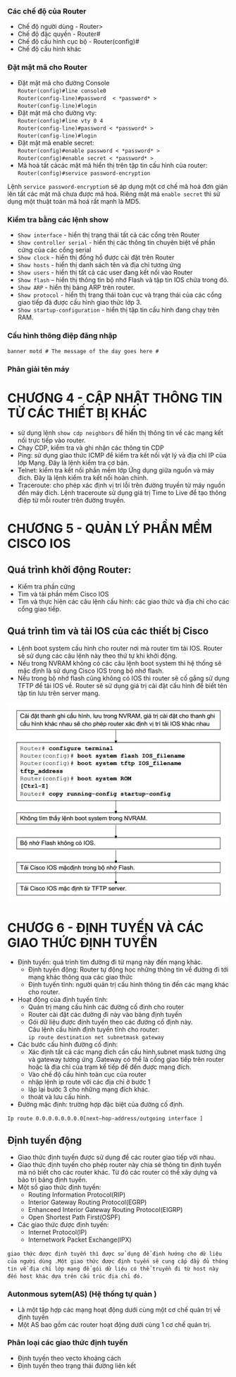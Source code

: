 ### Các chế độ của Router
- Chế độ người dùng - Router>  
- Chế độ đặc quyền - Router#
- Chế độ cấu hình cục bộ - Router(config)#
- Chế độ cấu hình khác 
### Đặt mật mã cho Router
- Đặt mật mã cho đường Console   
 `Router(config)#line console0`   
 `Router(config-line)#password  < *password* >`  
 `Router(config-line)#login`  
- Đặt mật mã cho đường vty:   
`Router(config)#line vty 0 4`    
`Router(config-line)#password < *password* >`   
`Router(config-line)#login`  
- Đặt mật mã enable secret:   
`Router(config)#enable password < *password* > `   
`Router(config)#enable secret < *password* > ` 
- Mã hoá tất cảcác mật mã hiển thị trên tập tin cấu hình của router:   
`Router(config)#service password-encryption`

Lệnh `service password-encryptio`n sẽ áp dụng một cơ chế mã hoá đơn giản lên tất  các mật mã chưa được mã hoá. Riêng mật má `enable secret` thì sử dụng một 
thuật toán mã hoá rất mạnh là MD5.   

### Kiểm tra bằng các lệnh show 
- `Show interface` - hiển thị trạng thái tất cả các cổng trên Router
- `Show controller serial` - hiển thị các thông tin chuyên biệt về phần cứng của các cổng serial
- `Show clock` - hiển thị đồng hồ được cài đặt trên Router  
- `Show hosts` - hiển thị danh sách tên và địa chỉ tương ứng
- `Show users` - hiển thị tất cả các user đang kết nối vào Router  
- `Show flash` – hiển thị thông tin bộ nhớ Flash và tập tin IOS chứa trong đó.
- `Show ARP` - hiển thị bảng ARP trên router.
- `Show protocol` - hiển thị trạng thái toàn cục và trạng thái của các cổng giao 
tiếp đã được cấu hình giao thức lớp 3.
- `Show startup-configuration` - hiển thị tập tin cấu hình đang chạy trên RAM. 

### Cấu hình thông điệp đăng nhập  
`banner motd # The message of the day goes here #`  

### Phân giải tên máy


#  CHƯƠNG 4 - CẬP NHẬT THÔNG TIN TỪ CÁC THIẾT BỊ KHÁC  
- sử dụng lệnh `show cdp neighbors` để hiển thị
thông tin về các mạng kết nối trực tiếp vào router.
- Chạy CDP, kiểm tra và ghi nhận các thông tin CDP  
- Ping: sử dụng giao thức ICMP để kiểm tra kết nối vật lý và địa chỉ IP của lớp Mạng. Đây là lệnh kiểm tra cơ bản. 
- Telnet: kiểm tra kết nối phần mềm lớp Ứng dụng giữa nguồn và máy đích. Đây là lệnh kiểm tra kết nối hoàn chỉnh.  
- Traceroute: cho phép xác định vị trí lỗi trên đường truyền từ máy nguồn đến máy đích. Lệnh traceroute sử dụng giá trị Time to Live để tạo thông điệp từ mỗi router trên đường truyền.

# CHƯƠNG 5 - QUẢN LÝ PHẦN MỀM CISCO IOS 
## Quá trình khởi động Router:  
- Kiểm tra phần cứng
- Tìm và tải phần mềm Cisco IOS
- Tìm và thực hiện các câu lệnh cấu hình: các giao thức và địa chỉ cho các cổng giao tiếp.

## Quá trình tìm và tải IOS của các thiết bị Cisco
- Lệnh boot system cấu hình cho router nơi mà router tìm
tải IOS. Router sẽ sử  dụng các câu lệnh này theo thứ tự khi khởi động.   
- Nếu trong NVRAM không có các câu lệnh boot system thì 
hệ thống sẽ mặc định là sử  dụng Cisco IOS trong bộ nhớ flash.   
- Nếu trong bộ nhớ flash cũng không có IOS thì router sẽ cố gắng sử dụng TFTP để tải IOS về. Router sẽ sử dụng giá trị cài đặt cấu hình để biết tên tập tin lưu trên server mạng.  

<center><img src = "../../images/Network/iosrouter.png"></center>

# CHƯƠG 6  - ĐỊNH TUYẾN VÀ CÁC GIAO THỨC ĐỊNH TUYẾN 


- Định tuyến: quá trình tìm đường đi từ mạng này đến mạng khác.    
  - Định tuyến động: Router tự động học những thông tin về đường đi tới mạng khác thông qua các giao thức
  - Định tuyến tĩnh: người quản trị cấu hình thông tin đến các mạng khác cho router.
- Hoạt động của định tuyến tĩnh:
  - Quản trị mạng cấu hình các đường cố định cho router
  - Router cài đặt các đường đi này vào bảng định tuyến
  - Gói dữ liệu được định tuyến theo các đường cố định này.  
 Câu lệnh cấu hình định tuyến tĩnh cho router:  
 `ip route destination net subnetmask gateway`  
 - Các bước cấu hình đường cố định:
   - Xác định tất cả các mạng đích cần cấu hình,subnet mask tương ứng và gateway tương ứng .Gateway có thể là cổng giao tiếp trên router hoặc là địa chỉ của trạm kế tiếp để đến được mạng đích.
   - Vào chế độ cấu hình toàn cục của router
   - nhập lệnh ip route với các địa chỉ ở bước 1
   - lặp lại bước 3 cho những mạng đích khác.
   - thoát và lưu cấu hình.  
- Đường mặc định: trường hợp đặc biệt của đường cố định.  

`Ip route 0.0.0.0.0.0.0.0[next–hop-address/outgoing interface ] ` 
 

## Định tuyến động
- Giao thức định tuyến được sử dụng để các router giao tiếp với nhau.
- Giao thức định tuyến cho phép router này chia sẻ thông tin định tuyến mà nó biết cho các router khác. Từ đó các router có thể xây dựng và bảo  trì bảng định tuyến.
- Một số giao thức định tuyến:
  - Routing Information Protocol(RIP)
  - Interior Gateway Routing Protocol(EGRP)
  - Enhanceed Interior Gateway Routing Protocol(EIGRP)
  - Open Shortest Path First(OSPF)  
- Các giao thức được định tuyến:
  - Internet Protocol(IP)
  - Internetwork Packet Exchange(IPX)
  
`giao thức được định tuyến thì được sử dụng để định hướng cho dữ liệu của người dùng .Một giao thức được định tuyến sẽ cung cấp đầy đủ thông tin về địa chỉ lớp mạng để gói dữ liệu có thể truyền đi từ host này đến host khác dựa trên cấu trúc địa chỉ đó.`

### Autonmous sytem(AS) (Hệ thống tự quản ) 
- Là một tập hợp các mạng hoạt động dưới cùng một cơ chế quản trị về định tuyến
- Một AS bao gồm các router hoạt động dưới cùng 1 cơ chế quản trị.  
 ### Phân loại các giao thức định tuyến
 - Định tuyến theo vecto khoảng cách
 - Định tuyến theo trạng thái đường liên kết
 









